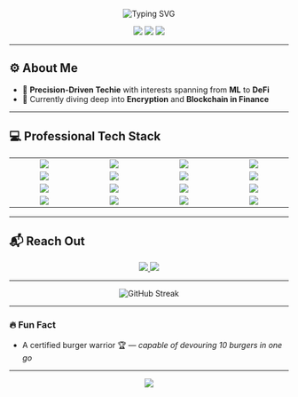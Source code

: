<p align="center">
  <img src="https://readme-typing-svg.demolab.com?font=Fira+Code&size=26&duration=4000&pause=2000&color=3FF5E6&center=true&vCenter=true&width=600&height=60&lines=Hello%2C+I'm+Rishabh+%7C+%40risherb;AI+%7C+ML+%7C+Finance+%7C+DeFi+&+Data+Science+Enthusiast" alt="Typing SVG" />
</p>

<p align="center">
  <img src="https://img.shields.io/badge/Machine%20Learning-%233377FF.svg?style=for-the-badge&logo=codeforces&logoColor=white"/>
  <img src="https://img.shields.io/badge/Deep%20Learning-%232892FF.svg?style=for-the-badge&logo=codeforces&logoColor=white"/>
  <img src="https://img.shields.io/badge/DeFi%20and%20Fintech-%230099FF.svg?style=for-the-badge&logo=codeforces&logoColor=white"/>
</p>

---

## ⚙️ **About Me**
- 🎯 **Precision-Driven Techie** with interests spanning from **ML** to **DeFi** 
- 🌌 Currently diving deep into **Encryption** and **Blockchain in Finance**

---

## 💻 **Professional Tech Stack**

<table align="center"> <tr> <td align="center" width="120"><img src="https://img.shields.io/badge/Python-FFD43B.svg?style=for-the-badge&logo=python&logoColor=black"/></td> <td align="center" width="120"><img src="https://img.shields.io/badge/Java-007396.svg?style=for-the-badge&logo=java&logoColor=white"/></td> <td align="center" width="120"><img src="https://img.shields.io/badge/JavaScript-F7DF1E.svg?style=for-the-badge&logo=javascript&logoColor=black"/></td> <td align="center" width="120"><img src="https://img.shields.io/badge/C-A8B400.svg?style=for-the-badge&logo=c&logoColor=white"/></td> </tr> <tr> <td align="center" width="120"><img src="https://img.shields.io/badge/HTML5-E34F26.svg?style=for-the-badge&logo=html5&logoColor=white"/></td> <td align="center" width="120"><img src="https://img.shields.io/badge/CSS3-1572B6.svg?style=for-the-badge&logo=css3&logoColor=white"/></td> <td align="center" width="120"><img src="https://img.shields.io/badge/SQL-4479A1.svg?style=for-the-badge&logo=sqlite&logoColor=white"/></td> <td align="center" width="120"><img src="https://img.shields.io/badge/React-61DAFB.svg?style=for-the-badge&logo=react&logoColor=black"/></td> </tr> <tr> <td align="center" width="120"><img src="https://img.shields.io/badge/Flask-000000.svg?style=for-the-badge&logo=flask&logoColor=white"/></td> <td align="center" width="120"><img src="https://img.shields.io/badge/TensorFlow-FF6F20.svg?style=for-the-badge&logo=tensorflow&logoColor=white"/></td> <td align="center" width="120"><img src="https://img.shields.io/badge/Pandas-150458.svg?style=for-the-badge&logo=pandas&logoColor=white"/></td> <td align="center" width="120"><img src="https://img.shields.io/badge/Git-F05032.svg?style=for-the-badge&logo=git&logoColor=white"/></td> </tr> <tr> <td align="center" width="120"><img src="https://img.shields.io/badge/Docker-2496ED.svg?style=for-the-badge&logo=docker&logoColor=white"/></td> <td align="center" width="120"><img src="https://img.shields.io/badge/Jupyter-F37626.svg?style=for-the-badge&logo=jupyter&logoColor=white"/></td> <td align="center" width="120"><img src="https://img.shields.io/badge/Visual%20Studio%20Code-007ACC.svg?style=for-the-badge&logo=visual-studio-code&logoColor=white"/></td> <td align="center" width="120"><img src="https://img.shields.io/badge/Linux-FCC624.svg?style=for-the-badge&logo=linux&logoColor=black"/></td> </tr> </table>

---

## 📬 **Reach Out**
<p align="center">
  <a href="https://linkedin.com/in/rishabhnshetty">
    <img src="https://img.shields.io/badge/LinkedIn-0077B5?style=for-the-badge&logo=linkedin&logoColor=white" />
  </a>
  <a href="mailto:rishabhnshetty2704@gmail.com">
    <img src="https://img.shields.io/badge/Email-D14836?style=for-the-badge&logo=gmail&logoColor=white" />
  </a>
</p>

---
<p align="center">
  <img src="https://github-readme-streak-stats.herokuapp.com/?user=risherb&theme=radical" alt="GitHub Streak" />
</p>

---

### 🔥 **Fun Fact**
- A certified burger warrior 🏆 — *capable of devouring 10 burgers in one go*

---

<p align="center">
  <img src="https://readme-typing-svg.demolab.com?font=Roboto&size=20&pause=1000&color=3FF5E6&center=true&width=500&lines=Let%27s+collaborate+and+innovate!" />
</p>
